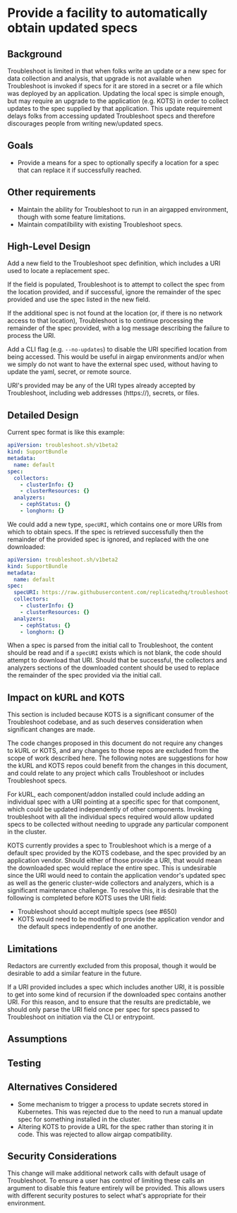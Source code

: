 # Provide a facility to automatically obtain updated specs

## Background

Troubleshoot is limited in that when folks write an update or a new spec for data collection and analysis, that upgrade is not available when Troubleshoot is invoked if specs for it are stored in a secret or a file which was deployed by an application.  Updating the local spec is simple enough, but may require an upgrade to the application (e.g. KOTS) in order to collect updates to the spec supplied by that application.  This update requirement delays folks from accessing updated Troubleshoot specs and therefore discourages people from writing new/updated specs.

## Goals

* Provide a means for a spec to optionally specify a location for a spec that can replace it if successfully reached.

## Other requirements

* Maintain the ability for Troubleshoot to run in an airgapped environment, though with some feature limitations.
* Maintain compatilbility with existing Troubleshoot specs.

## High-Level Design

Add a new field to the Troubleshoot spec definition, which includes a URI used to locate a replacement spec.

If the field is populated, Troubleshoot is to attempt to collect the spec from the location provided, and if successful, ignore the remainder of the spec provided and use the spec listed in the new field.

If the additional spec is not found at the location (or, if there is no network access to that location), Troubleshoot is to continue processing the remainder of the spec provided, with a log message describing the failure to process the URI.

Add a CLI flag (e.g. `--no-updates`) to disable the URI specified location from being accessed.  This would be useful in airgap environments and/or when we simply do not want to have the external spec used, without having to update the yaml, secret, or remote source.

URI's provided may be any of the URI types already accepted by Troubleshoot, including web addresses (https://), secrets, or files.

## Detailed Design

Current spec format is like this example:

```yaml
apiVersion: troubleshoot.sh/v1beta2
kind: SupportBundle
metadata:
  name: default
spec:
  collectors:
    - clusterInfo: {}
    - clusterResources: {}
  analyzers:
    - cephStatus: {}
    - longhorn: {}
```

We could add a new type, `specURI`, which contains one or more URIs from which to obtain specs.  If the spec is retrieved successfully then the remainder of the provided spec is ignored, and replaced with the one downloaded:

```yaml
apiVersion: troubleshoot.sh/v1beta2
kind: SupportBundle
metadata:
  name: default
spec:
  specURI: https://raw.githubusercontent.com/replicatedhq/troubleshoot-specs/main/in-cluster/default.yaml
  collectors:
    - clusterInfo: {}
    - clusterResources: {}
  analyzers:
    - cephStatus: {}
    - longhorn: {}
```

When a spec is parsed from the initial call to Troubleshoot, the content should be read and if a `specURI` exists which is not blank, the code should attempt to download that URI.  Should that be successful, the collectors and analyzers sections of the downloaded content should be used to replace the remainder of the spec provided via the initial call.

## Impact on kURL and KOTS

This section is included because KOTS is a significant consumer of the Troubleshoot codebase, and as such deserves consideration when significant changes are made.

The code changes proposed in this document do not require any changes to kURL or KOTS, and any changes to those repos are excluded from the scope of work described here.  The following notes are suggestions for how the kURL and KOTS repos could benefit from the changes in this document, and could relate to any project which calls Troubleshoot or includes Troubleshoot specs.

For kURL, each component/addon installed could include adding an individual spec with a URI pointing at a specific spec for that component, which could be updated independently of other components.  Invoking troubleshoot with all the individual specs required would allow updated specs to be collected without needing to upgrade any particular component in the cluster.

KOTS currently provides a spec to Troubleshoot which is a merge of a default spec provided by the KOTS codebase, and the spec provided by an application vendor.  Should either of those provide a URI, that would mean the downloaded spec would replace the entire spec.  This is undesirable since the URI would need to contain the application vendor's updated spec as well as the generic cluster-wide collectors and analyzers, which is a significant maintenance challenge.  To resolve this, it is desirable that the following is completed before KOTS uses the URI field:

* Troubleshoot should accept multiple specs (see #650)
* KOTS would need to be modified to provide the application vendor and the default specs independently of one another.

## Limitations

Redactors are currently excluded from this proposal, though it would be desirable to add a similar feature in the future.

If a URI provided includes a spec which includes another URI, it is possible to get into some kind of recursion if the downloaded spec contains another URI.  For this reason, and to ensure that the results are predictable, we should only parse the URI field once per spec for specs passed to Troubleshoot on initiation via the CLI or entrypoint.

## Assumptions

## Testing

## Alternatives Considered

* Some mechanism to trigger a process to update secrets stored in Kubernetes.  This was rejected due to the need to run a manual update spec for something installed in the cluster.
* Altering KOTS to provide a URL for the spec rather than storing it in code.  This was rejected to allow airgap compatibility.

## Security Considerations

This change will make additional network calls with default usage of Troubleshoot. To ensure a user has control of limiting these calls an argument to disable this feature entirely will be provided. This allows users with different security postures to select what's appropriate for their environment.
